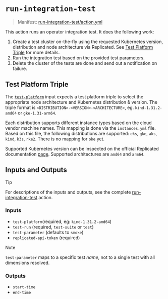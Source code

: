# `run-integration-test`

> Manifest: [run-integration-test/action.yml][run-integration-test]

This action runs an operator integration test. It does the following work:

1. Create a test cluster on-the-fly using the requested Kubernetes version, distribution and node
   architecture via Replicated. See [Test Platform Triple](#test-platform-triple) for more details.
2. Run the integration test based on the provided test parameters.
3. Delete the cluster of the tests are done and send out a notification on failure.

## Test Platform Triple

The [`test-platform`](#inputs) input expects a test platform triple to select the appropriate node
architecture and Kubernetes distribution & version. The triple format is
`<DISTRIBUTION>-<VERSION>-<ARCHITECTURE>`, eg. `kind-1.31.2-amd64` or `gke-1.31-arm64`.

Each distribution supports different instance types
based on the cloud vendor machine names. This mapping is done via the `instances.yml` file. Based
on this file, the following distributions are supported: `eks`, `gke`, `aks`, `kind`, `k3s`, `rke2`.
There is no mapping for `oke` yet.

Supported Kubernetes version can be inspected on the official Replicated documentation
[page][supported-clusters]. Supported architectures are `amd64` and `arm64`.

## Inputs and Outputs

> [!TIP]
> For descriptions of the inputs and outputs, see the complete [run-integration-test] action.

### Inputs

- `test-platform`(required, eg: `kind-1.31.2-amd64`)
- `test-run` (required, `test-suite` or `test`)
- `test-parameter` (defaults to `smoke`)
- `replicated-api-token` (required)

> [!NOTE]
> `test-parameter` maps to a specific test *name*, not to a single test with all dimensions resolved.

### Outputs

- `start-time`
- `end-time`

[supported-clusters]: https://docs.replicated.com/vendor/testing-supported-clusters
[run-integration-test]: ./action.yml
